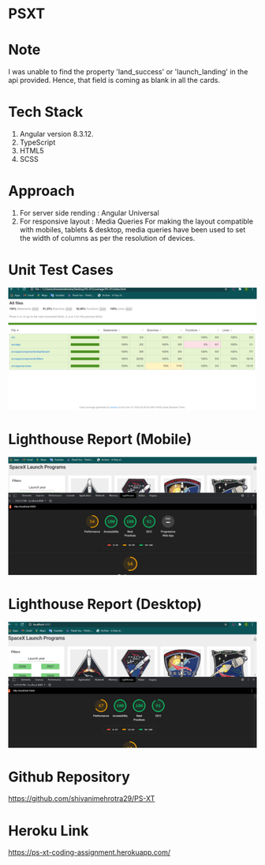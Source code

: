 # PSXT

# Note
I was unable to find the property 'land_success' or 'launch_landing' in the api provided.
Hence, that field is coming as blank in all the cards.

# Tech Stack
1. Angular version 8.3.12.
2. TypeScript
3. HTML5
4. SCSS

# Approach
1. For server side rending : Angular Universal
2. For responsive layout : Media Queries
    For making the layout compatible with mobiles, tablets & desktop, media queries have been used to set the width of columns as per the resolution of devices.

# Unit Test Cases 
 ![alt text](https://github.com/shivanimehrotra29/ps-xt/blob/master/unit_tests.png?raw=true)
 
# Lighthouse Report (Mobile)
![alt text](https://github.com/shivanimehrotra29/ps-xt/blob/master/mobile.png?raw=true)

# Lighthouse Report (Desktop)
![alt text](https://github.com/shivanimehrotra29/ps-xt/blob/master/desktop.png?raw=true)

# Github Repository
https://github.com/shivanimehrotra29/PS-XT

# Heroku Link
https://ps-xt-coding-assignment.herokuapp.com/